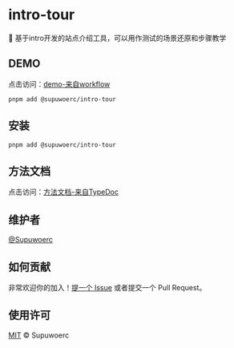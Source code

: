 # intro-tour

:lollipop: 基于intro开发的站点介绍工具，可以用作测试的场景还原和步骤教学

## DEMO

点击访问：[demo-来自workflow](https://supuwoerc.github.io/intro-tour/demo.html)


`pnpm add @supuwoerc/intro-tour`

## 安装

`pnpm add @supuwoerc/intro-tour`

## 方法文档

点击访问：[方法文档-来自TypeDoc](https://supuwoerc.github.io/intro-tour/index.html)

## 维护者

[@Supuwoerc](https://github.com/supuwoerc)

## 如何贡献

非常欢迎你的加入！[提一个 Issue](https://github.com/supuwoerc/intro-tour/issues/new) 或者提交一个 Pull Request。

## 使用许可

[MIT](LICENSE) © Supuwoerc